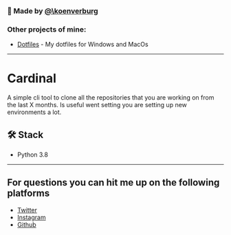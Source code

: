 ### 👋 Made by [@\koenverburg](https://twitter.com/koenverburg_)

### Other projects of mine:

- [Dotfiles](https://github.com/koenverburg/dotfiles) - My dotfiles for Windows and MacOs

---

# Cardinal
A simple cli tool to clone all the repositories that you are working on from the last X months.
Is useful went setting you are setting up new environments a lot.

## 🛠️ Stack

- Python 3.8

---

## For questions you can hit me up on the following platforms

- [Twitter](https://twitter.com/koenverburg_)
- [Instagram](https://www.instagram.com/koenverburg_/)
- [Github](https://github.com/koenverburg)

